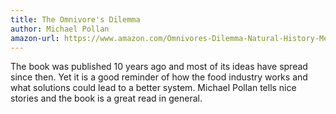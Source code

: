 ```yaml
---
title: The Omnivore's Dilemma
author: Michael Pollan
amazon-url: https://www.amazon.com/Omnivores-Dilemma-Natural-History-Meals/dp/0143038583
---
```


The book was published 10 years ago and most of its ideas have spread since then. Yet it is a good reminder of how the food industry works and what solutions could lead to a better system. Michael Pollan tells nice stories and the book is a great read in general.
